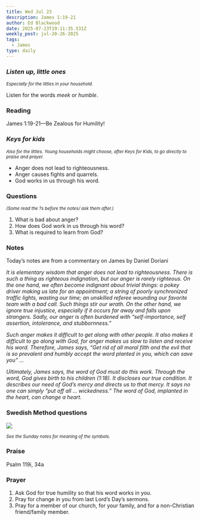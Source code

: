 ```yaml
---
title: Wed Jul 23
description: James 1:19-21
author: Ed Blackwood
date: 2025-07-23T19:11:35.531Z
weekly_post: jul-20-26-2025
tags:
  - James
type: daily
---
```

### *Listen up, little ones*

<div><small><i>Especially for the littles in your household.</i></small></div>

Listen for the words *meek* or *humble*.

### Reading

James 1:19-21—Be Zealous for Humility!

### *Keys for kids*

<div><small><i>Also for the littles. Young households might choose, after Keys for Kids, to go directly to praise and prayer.</i></small></div>

* Anger does not lead to righteousness.
* Anger causes fights and quarrels.
* God works in us through his word.

### Questions

<div><small><i>(Some read the ?s before the notes/ ask them after.)</i></small></div>

1. What is bad about anger?
2. How does God work in us through his word?
3. What is required to learn from God?

### Notes

Today’s notes are from a commentary on James by Daniel Doriani

*It is elementary wisdom that anger does not lead to righteousness. There is such a thing as righteous indignation, but our anger is rarely righteous. On the one hand, we often become indignant about trivial things: a pokey driver making us late for an appointment; a string of poorly synchronized traffic lights, wasting our time; an unskilled referee wounding our favorite team with a bad call. Such things stir our wrath. On the other hand, we ignore true injustice, especially if it occurs far away and falls upon strangers. Sadly, our anger is often burdened with “self-importance, self assertion, intolerance, and stubbornness.”*

*Such anger makes it difficult to get along with other people. It also makes it difficult to go along with God, for anger makes us slow to listen and receive his word. Therefore, James says, “Get rid of all moral filth and the evil that is so prevalent and humbly accept the word planted in you, which can save you” …*

*Ultimately, James says, the word of God must do this work. Through the word, God gives birth to his children (1:18). It discloses our true condition. It describes our need of God’s mercy and directs us to that mercy. It says no one can simply “put off all … wickedness.” The word of God, implanted in the heart, can change a heart.*

### Swedish Method questions

![](/static/img/family_worship_study_ed-swedish_questions.png)

<div><small><i>See the Sunday notes for meaning of the symbols.</i></small></div>

### Praise

P﻿salm 119i, 34a

### Prayer

1. Ask God for true humility so that his word works in you.
2. Pray for change in you from last Lord’s Day’s sermons.
3. Pray for a member of our church, for your family, and for a non-Christian friend/family member.